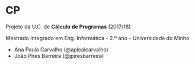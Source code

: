 # CP

Projeto da U.C. de __Cálculo de Programas__ (2017/18)

Mestrado Integrado em Eng. Informática - 2.º ano - Universidade do Minho

* Ana Paula Carvalho (@aplealcarvalho)
* João Pires Barreira (@jpiresbarreira)
